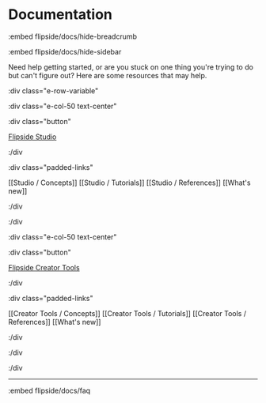 # Documentation

:embed flipside/docs/hide-breadcrumb

:embed flipside/docs/hide-sidebar

Need help getting started, or are you stuck on one thing you're trying to do but can't figure out? Here are some resources that may help.

:div class="e-row-variable"

:div class="e-col-50 text-center"

:div class="button"

[Flipside Studio](/docs/2020.1/studio)

:/div

:div class="padded-links"

[[Studio / Concepts]] [[Studio / Tutorials]] [[Studio / References]] [[What's new]]

:/div

:/div

:div class="e-col-50 text-center"

:div class="button"

[Flipside Creator Tools](/docs/2020.1/creator-tools)

:/div

:div class="padded-links"

[[Creator Tools / Concepts]] [[Creator Tools / Tutorials]] [[Creator Tools / References]] [[What's new]]

:/div

:/div

:/div

---

:embed flipside/docs/faq
